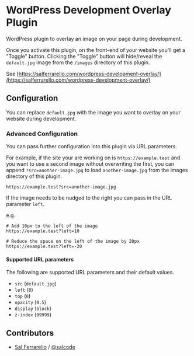 # WordPress Development Overlay Plugin

WordPress plugin to overlay an image on your page during development.

Once you activate this plugin, on the front-end of your website you'll get a
"Toggle" button.  Clicking the "Toggle" button will hide/reveal the `default.jpg` image from the `/images` directory of this plugin.

See [https://salferrarello.com/wordpress-development-overlay/](https://salferrarello.com/wordpress-development-overlay/)

## Configuration

You can replace `default.jpg` with the image you want to overlay on your website during development.

### Advanced Configuration

You can pass further configuration into this plugin via URL parameters.

For example, if the site your are working on is `https://example.test` and you 
want to use a second image without overwriting the first, you can append `?src=another-image.jpg` to load `another-image.jpg` from the images directory of this
plugin.

```
https://example.test?src=another-image.jpg
```

If the image needs to be nudged to the right you can pass in the URL parameter `left`.

e.g.

```
# Add 10px to the left of the image
https://example.test?left=10

# Reduce the space on the left of the image by 20px
https://example.test?left=-20
```

#### Supported URL parameters

The following are supported URL parameters and their default values.

- `src` (`default.jpg`)
- `left` (`0`)
- `top` (`0`)
- `opacity` (`0.5`)
- `display` (`block`)
- `z-index` (`99999`)

## Contributors

- [Sal Ferrarello](https://salferrarello.com) / [@salcode](https://github.com/salcode)
